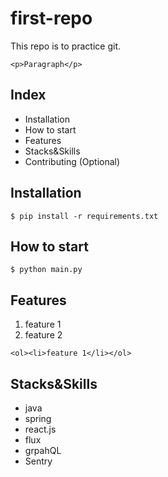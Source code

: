# first-repo

This repo is to practice git.

`<p>Paragraph</p>`

## Index

- Installation
- How to start
- Features
- Stacks&Skills
- Contributing (Optional)

## Installation
```shell
$ pip install -r requirements.txt
```

## How to start
```shell
$ python main.py
```

## Features
1. feature 1
2. feature 2

`<ol><li>feature 1</li></ol>`

## Stacks&Skills
- java
- spring
- react.js
- flux
- grpahQL
- Sentry


